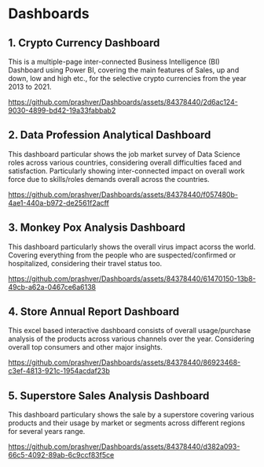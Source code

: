 # Dashboards

## 1. Crypto Currency Dashboard

This is a multiple-page inter-connected Business Intelligence (BI) Dashboard using Power BI, covering the main features of Sales, up and down, low and high etc., for the selective crypto currencies from the year 2013 to 2021.


https://github.com/prashver/Dashboards/assets/84378440/2d6ac124-9030-4899-bd42-19a33fabbab2



## 2. Data Profession Analytical Dashboard

This dashboard particular shows the job market survey of Data Science roles across various countries, considering overall difficulties faced and satisfaction. Particularly showing inter-connected impact on overall work force due to skills/roles demands overall across the countries.



https://github.com/prashver/Dashboards/assets/84378440/f057480b-4ae1-440a-b972-de2561f2acff


## 3. Monkey Pox Analysis Dashboard

This dashboard particularly shows the overall virus impact acorss the world. Covering everything from the people who are suspected/confirmed or hospitalized, considering their travel status too.


https://github.com/prashver/Dashboards/assets/84378440/61470150-13b8-49cb-a62a-0467ce6a6138



## 4. Store Annual Report Dashboard

This excel based interactive dashboard consists of overall usage/purchase analysis of the products across various channels over the year. Considering overall top consumers and other major insights.


https://github.com/prashver/Dashboards/assets/84378440/86923468-c3ef-4813-921c-1954acdaf23b



## 5. Superstore Sales Analysis Dashboard

This dashboard particulary shows the sale by a superstore covering various products and their usage by market or segments across different regions for several years range.


https://github.com/prashver/Dashboards/assets/84378440/d382a093-66c5-4092-89ab-6c9ccf83f5ce

